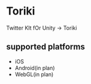 # Toriki
Twitter KIt fOr Unity -> Toriki

## supported platforms

* iOS
* Android(in plan)
* WebGL(in plan)

